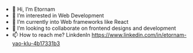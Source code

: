 - 👋 Hi, I’m Etornam
- 👀 I’m interested in Web Development
- 🌱 I’m currently into Web frameworks like React
- 💞️ I’m looking to collaborate on frontend designs and development
- 📫 How to reach me? LinkdenIn https://www.linkedin.com/in/etornam-yao-klu-4b17331b3
